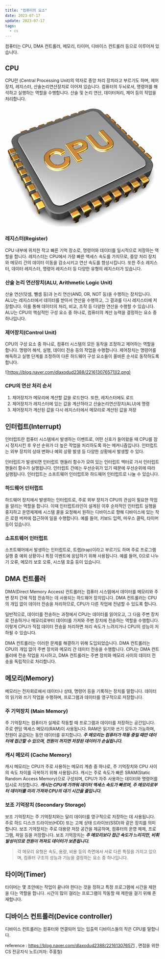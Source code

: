 ```yaml
---
title: "컴퓨터의 요소"
date: 2023-07-17
update: 2023-07-17
tags:
  - cs
---
```


컴퓨터는 CPU, DMA 컨트롤러, 메모리, 타이머, 디바이스 컨트롤러 등으로 이루어져 있습니다.

## CPU

CPU란 (Central Processing Unit)의 약자로 중앙 처리 장치라고 부르기도 하며, 제어장치, 레지스터, 산술논리연산장치로 이어져 있습니다. 컴퓨터의 두뇌로서, 명령어를 해석하고 실행하는 역할을 수행합니다. 산술 및 논리 연산, 데이터처리, 제어 등의 작업을 처리합니다. 

![](1.png)

### 레지스터(Register) 

CPU 내부에 위치한 작고 빠른 기억 장소로, 명령어와 데이터를 일시적으로 저장하는 역할을 합니다. 레지스터는 CPU에서 가장 빠른 액세스 속도를 가지므로, 중앙 처리 장치와 메모리 간의 데이터 이동을 감소시키고 연산 속도를 향상시킵니다. 또한 주소 레지스터, 데이터 레지스터, 명령어 레지스터 등 다양한 유형의 레지스터가 있습니다.

### 산술 논리 연산장치(ALU, Arithmetic Logic Unit)

산술 연산(덧셈, 뺄셈 등)과 논리 연산(AND, OR, NOT 등)을 수행하는 장치입니다. ALU는 레지스터에서 데이터를 받아서 연산을 수행하고, 그 결과를 다시 레지스터에 저장합니다. 이를 통해 데이터의 처리, 비교, 조작 등 다양한 연산을 수행할 수 있습니다. ALU는 CPU의 핵심적인 구성 요소 중 하나로, 컴퓨터의 계산 능력을 결정하는 요소 중 하나입니다.

### 제어장치(Control Unit)

CPU의 구성 요소 중 하나로, 컴퓨터 시스템의 모든 동작을 조정하고 제어하는 역할을 합니다. 명령어 해석, 실행, 데이터 전송 등의 작업을 수행합니다. 제어장치는 명령어를 해독하고 실행 단계를 조정하여 다른 하드웨어 구성 요소들이 올바른 순서로 동작하도록 합니다.

![https://blog.naver.com/dlaxodud2388/221613076571](2.png)

### CPU의 연산 처리 순서

1. 제어장치가 메모리에 계산할 값을 로드한다. 또한, 레지스터에도 로드 
2. 제어장치가 레지스터에 있는 값을 계산하라고 산술논리연산장치(ALU)에 명령
3. 제어장치가 계산된 값을 다시 레지스터에서 메모리로 계산된 값을 저장

## 인터럽트(Interrupt)

인터럽트란 컴퓨터 시스템에서 발생하는 이벤트로, 어떤 신호가 들어왔을 때 CPU를 잠시 정지시킨 후 우선 순위가 더 높은 작업을 처리하도록 하는 메커니즘입니다. 인터럽트는 외부 장치의 상태 변화나 예외 상황 발생 등 다양한 상황에서 발생할 수 있다.

인터럽트가 발생되면 인터럽트 핸들러 함수가 모여 있는 인터럽트 백터로 가서 인터럽트 핸들러 함수가 실행됩니다. 인터럽트 간에는 우선순위가 있기 때문에 우선순위에 따라 실행됩니다. 인터럽트는 소프트웨어 인터럽트와 하드웨어 인터럽트로 나눌 수 있습니다.

### 하드웨어 인터럽트 

하드웨어 장치에서 발생하는 인터럽트로, 주로 외부 장치가 CPU의 관심이 필요한 작업을 알리는 역할을 합니다.  이때 인터럽트라인이 설계된 이후 순차적인 인터럽트 실행을 중지하고 운영체제에 시스템 콜을 요청해서 원하는 디바이스로 향해 디바이스에 있는 작은 로컬 버퍼에 접근하여 일을 수행합니다. 예를 들어, 키보드 입력, 마우스 클릭, 타이머 등이 있습니다.

### 소프트웨어 인터럽트

소프트웨어에서 발생하는 인터럽트로, 트랩(trap)이라고 부르기도 하며 주로 프로그램 실행 중 예외 상황이나 특정 이벤트에 응답하기 위해 사용됩니다. 예를 들어, 0으로 나누기 오류, 메모리 보호 오류, 시스템 호출 등이 있습니다.

## DMA 컨트롤러

DMA(Direct Memory Access) 컨트롤러는 컴퓨터 시스템에서 데이터를 메모리와 주변 장치 간에 직접 전송하는 데 사용되는 하드웨어 장치입니다. DMA 컨트롤러는 CPU의 개입 없이 데이터 전송을 처리하므로, CPU가 다른 작업에 전념할 수 있도록 합니다.

일반적으로, 데이터를 전송하는 과정에서 CPU는 데이터를 읽어오고, 그 다음 주변 장치로 전송하거나 메모리로부터 데이터를 가져와 주변 장치에 전송하는 역할을 수행합니다. 이렇게 CPU가 직접 데이터 전송을 처리하면 처리 속도가 느려지거나 CPU의 성능이 저하될 수 있습니다.

DMA 컨트롤러는 이러한 문제를 해결하기 위해 도입되었습니다. DMA 컨트롤러는 CPU의 개입 없이 주변 장치와 메모리 간 데이터 전송을 수행합니다. CPU는 DMA 컨트롤러에 전송 작업을 지시하고, DMA 컨트롤러는 주변 장치와 메모리 사이의 데이터 전송을 독립적으로 처리합니다.

## 메모리(Memory)

메모리는 전자회로에서 데이터나 상태, 명령어 등을 기록하는 장치를 말합니다. 데이터의 읽기와 쓰기 작업을 수행하며, 프로그램과 데이터를 영구적으로 저장합니다.

### 주 기억장치 (Main Memory)

주 기억장치는 컴퓨터가 실제로 작동할 때 프로그램과 데이터를 저장하는 공간입니다. 주로 랜덤 액세스 메모리(RAM)이 사용됩니다. RAM은 읽기와 쓰기 모두가 가능하며, 전원이 공급되는 동안 데이터를 유지합니다. ***주 메모리는 컴퓨터가 작동 중일 때만 데이터에 접근할 수 있으며, 전원이 꺼지면 저장된 데이터가 손실됩니다.***

### 캐시 메모리 (Cache Memory)

캐시 메모리는 CPU가 주로 사용하는 메모리 계층 중 하나로, 주 기억장치와 CPU 사이의 속도 차이를 극복하기 위해 사용됩니다. 캐시는 주로 속도가 빠른 SRAM(Static Random Access Memory)으로 구성되며, CPU가 자주 사용하는 데이터와 명령어를 임시로 저장합니다. ***캐시는 CPU에 가까워 데이터 액세스 속도가 빠르며, 주 메모리로부터 데이터를 미리 가져와 CPU의 대기 시간을 줄입니다.***

### 보조 기억장치 (Secondary Storage) 

보조 기억장치는 주 기억장치와는 달리 데이터를 영구적으로 저장하는 데 사용됩니다. 주로 하드 디스크 드라이브(HDD) 또는 고체 상태 드라이브(SSD)와 같은 장치를 의미합니다. 보조 기억장치는 주로 대용량 저장 공간을 제공하며, 컴퓨터의 운영 체제, 프로그램, 파일 등을 저장합니다. 보조 기억장치는 ***주 메모리보다 접근 속도가 느리지만, 비휘발성이므로 전원이 꺼져도 데이터가 보존됩니다.***

> 각 메모리 유형은 속도, 용량, 비용 등의 측면에서 서로 다른 특징을 가지고 있으며, 컴퓨터 구조의 성능과 기능을 결정하는 요소 중 하나입니다.

## 타이머(Timer)

타이머는 몇 초안에는 작업이 끝나야 한다는 것을 정하고 특정 프로그램에 시간을 제한을 다는 역할을 합니다. 시간이 많이 걸리는 프로그램이 작동할 때 제한을 걸기 위해 존재합니다.

## 디바이스 컨트롤러(Device controller)

디바이스 컨트롤러는 컴퓨터와 연결되어 있는 입출력 디바이스들의 작은 CPU를 말합니다.

reference : https://blog.naver.com/dlaxodud2388/221613076571 , 면접을 위한 CS 전공지식 노트(저자: 주홍철)

